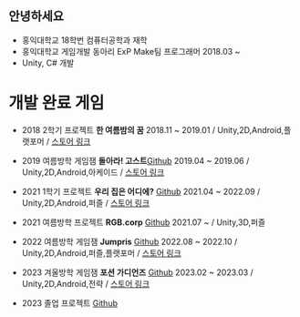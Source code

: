 ## 안녕하세요
* 홍익대학교 18학번 컴퓨터공학과 재학
* 홍익대학교 게임개발 동아리 ExP Make팀 프로그래머 2018.03 ~ 
* Unity, C# 개발


# 개발 완료 게임
* 2018 2학기 프로젝트 **한 여름밤의 꿈** 2018.11 ~ 2019.01 / Unity,2D,Android,플랫포머 / [스토어 링크](https://play.google.com/store/apps/details?id=com.Summer.Dream)

* 2019 여름방학 게임잼 **돌아라! 고스트**[Github](https://github.com/ParkSeongTeak/GameJam_Ghost) 2019.04 ~ 2019.06 / Unity,2D,Android,아케이드 / [스토어 링크](https://play.google.com/store/apps/details?id=com.ExPBlue.RollingGhost)


* 2021 1학기 프로젝트 **우리 집은 어디에?** [Github](https://github.com/ParkSeongTeak/Where_Is_My_House_2021_SemesterProject) 2021.04 ~ 2022.09 / Unity,2D,Android,퍼즐 / [스토어 링크](https://play.google.com/store/apps/details?id=com.ExP.Where_Is_My_House)


* 2021 여름방학 프로젝트 **RGB.corp** [Github](https://github.com/ParkSeongTeak/2021_Summer_Vacation) 2021.07 ~ / Unity,3D,퍼즐 

 * 2022 여름방학 게임잼  **Jumpris** [Github](https://github.com/ParkSeongTeak/2022_Summer_Game_Jam_RE_NewAL) 2022.08 ~ 2022.10 / Unity,2D,Android,퍼즐,플랫포머 / [스토어 링크](https://play.google.com/store/apps/details?id=com.DefaultCompany.Game_Jam_Re_New_AL) 
 
 * 2023 겨울방학 게임잼  **포션 가디언즈** [Github](https://github.com/ParkSeongTeak/2023_First_Semester_GameJam) 2023.02 ~ 2023.03 / Unity,2D,Android,전략 / [스토어 링크](https://play.google.com/store/apps/details?id=com.ExPStudio.ParkSeongTeak)


 * 2023 졸업 프로젝트 [Github](https://github.com/ParkSeongTeak/GraduationProject) 

 
